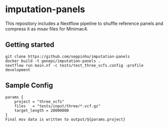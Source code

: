 # imputation-panels
This repository includes a Nextflow pipeline to shuffle reference panels and compress it as msav files for Minimac4.

## Getting started
```
git clone https://github.com/seppinho/imputation-panels
docker build -t genepi/imputation-panels .
nextflow run main.nf -c tests/test_three_vcfs.config -profile development
```

## Sample Config
```
params {
    project = "three_vcfs"
    files   = "tests/input/three/*.vcf.gz"
    target_length = 20000000
}
Final msv data is written to output/${params.project}
```
